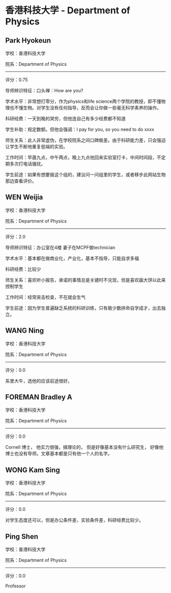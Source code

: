 # 香港科技大学 - Department of Physics

## Park Hyokeun

学校：香港科技大学

院系：Department of Physics

* * *

评分：0.75

导师辨识特征：口头禅：How are you?

学术水平：非常想打零分，作为physics和life science两个学院的教授，即不懂物理也不懂生物。对学生没有任何指导，反而会让你做一些毫无科学素养的操作。

科研经费：一天到晚的哭穷，但他连自己有多少经费都不知道

学生补助：规定数额。但他会强调：I pay for you, so you need to do xxxx

师生关系：此人非常虚伪，在学校院系之间口碑极差。由于科研能力差，只会强迫让学生不断地重复低端的实验。

工作时间：早晨九点，中午两点，晚上九点他回来实验室打卡，中间时间段，不定期多次打电话骚扰。

学生前途：如果有想要报这个组的，建议问一问组里的学生，或者移步此网站生物那边查看评价。

## WEN Weijia

学校：香港科技大学

院系：Department of Physics

* * *

评分：2.0

导师辨识特征：办公室在4楼 妻子在MCPF做technician

学术水平：基本都在做商业化，产业化，基本不指导，只能自求多福

科研经费：比较少

师生关系：喜欢听小报告，承诺的事情总是关键时不兑现，但是喜欢画大饼以此来控制学生

工作时间：经常突击检查，不在就会生气

学生前途：因为学生普遍缺乏系统的科研训练，只有极少数拼命自学成才，出去独立。

## WANG Ning

学校：香港科技大学

院系：Department of Physics

* * *

评分：0.0

系里大牛，选他的应该前途很好。

## FOREMAN Bradley A

学校：香港科技大学

院系：Department of Physics

* * *

评分：0.0

Cornell 博士， 他实力很强，搞理论的， 但是好像基本没有什么研究生， 好像他博士也没有导师。文章基本都是只有他一个人的名字。

## WONG Kam Sing

学校：香港科技大学

院系：Department of Physics

* * *

评分：0.0

对学生态度还可以，但是办公条件差，实验条件差，科研经费比较少。

## Ping Shen

学校：香港科技大学

院系：Department of Physics

* * *

评分：0.0

Professor